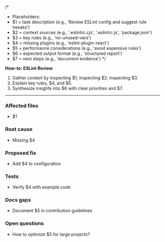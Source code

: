 /*
* Placeholders:
* $1 = task description (e.g., 'Review ESLint config and suggest rule tweaks')
* $2 = context sources (e.g., '.eslintrc.cjs', '.eslintrc.js', 'package.json')
* $3 = key rules (e.g., 'no-unused-vars')
* $4 = missing plugins (e.g., 'eslint-plugin-react')
* $5 = performance considerations (e.g., 'avoid expensive rules')
* $6 = expected output format (e.g., 'structured report')
* $7 = next steps (e.g., 'document evidence')
*/

**How-to: ESLint Review**

1. Gather context by inspecting $1; inspecting $2; inspecting $3.
2. Explain key rules, $4, and $5.
3. Synthesize insights into $6 with clear priorities and $7.

---

### Affected files
- $1

### Root cause
- Missing $4

### Proposed fix
- Add $4 to configuration

### Tests
- Verify $4 with example code

### Docs gaps
- Document $5 in contribution guidelines

### Open questions
- How to optimize $5 for large projects?
